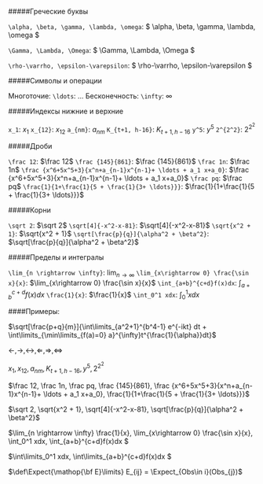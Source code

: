 #####Греческие буквы

`\alpha, \beta, \gamma, \lambda, \omega`:
$
\alpha, \beta, \gamma, \lambda, \omega
$

`\Gamma, \Lambda, \Omega`:
$
\Gamma, \Lambda, \Omega
$

`\rho-\varrho, \epsilon-\varepsilon`:
$
\rho-\varrho, \epsilon-\varepsilon
$

#####Символы и операции

Многоточие:
`\ldots`: $\ldots$
Бесконечность:
`\infty`: $\infty$

#####Индексы нижние и верхние

`x_1`: $x_1$
`x_{12}`: $x_{12}$
`a_{nm}`: $a_{nm}$
`K_{t+1, h-16}`: $K_{t+1, h-16}$
`y^5`: $y^5$
`2^{2^2}`: $2^{2^2}$

#####Дроби

`\frac 12`: $\frac 12$
`\frac {145}{861}`: $\frac {145}{861}$
`\frac 1n`: $\frac 1n$
`\frac {x^6+5x^5+3}{x^n+a_{n-1}x^{n-1}+ \ldots + a_1 x+a_0}`: $\frac {x^6+5x^5+3}{x^n+a_{n-1}x^{n-1}+ \ldots + a_1 x+a_0}$
`\frac pq`: $\frac pq$
`\frac{1}{1+\frac{1}{5 + \frac{1}{3+ \ldots}}}`: $\frac{1}{1+\frac{1}{5 + \frac{1}{3+ \ldots}}}$


#####Корни

`\sqrt 2`: $\sqrt 2$
`\sqrt[4]{-x^2-x-81}`: $\sqrt[4]{-x^2-x-81}$
`\sqrt{x^2 + 1}`: $\sqrt{x^2 + 1}$
`\sqrt[\frac{p}{q}]{\alpha^2 + \beta^2}`: $\sqrt[\frac{p}{q}]{\alpha^2 + \beta^2}$


#####Пределы и интегралы

`\lim_{n \rightarrow \infty}`: $\lim_{n \rightarrow \infty}$
`\lim_{x\rightarrow 0} \frac{\sin x}{x}`: $\lim_{x\rightarrow 0} \frac{\sin x}{x}$
`\int_{a+b}^{c+d}f(x)dx`: $\int_{a+b}^{c+d}f(x)dx$
`\frac{1}{x}`: $\frac{1}{x}$
`\int_0^1 xdx`: $\int_0^1 xdx$


####Примеры:

$\sqrt[\frac{p+q}{m}]{\int\limits_{a^2+1}^{b^4-1} e^{-ikt} dt + \int\limits_{\min\limits_{f(a)=0} a}^{\infty}t^{\frac{1}{\alpha}}dt}$

$\leftarrow, \rightarrow, \leftrightarrow, \Leftarrow, \Rightarrow, \Leftrightarrow$

$x_1, x_{12},  a_{nm},  K_{t+1, h-16}, y^5, 2^{2^2}$

$\frac 12, \frac 1n, \frac pq, \frac {145}{861}, \frac {x^6+5x^5+3}{x^n+a_{n-1}x^{n-1}+ \ldots + a_1 x+a_0}, \frac{1}{1+\frac{1}{5 + \frac{1}{3+ \ldots}}}$

$\sqrt 2, \sqrt{x^2 + 1}, \sqrt[4]{-x^2-x-81}, \sqrt[\frac{p}{q}]{\alpha^2 + \beta^2}$

$\lim_{n \rightarrow \infty} \frac{1}{x}, \lim_{x\rightarrow 0} \frac{\sin x}{x}, \int_0^1 xdx, \int_{a+b}^{c+d}f(x)dx $

$\int\limits_0^1 xdx, \int\limits_{a+b}^{c+d}f(x)dx $

$\def\Expect{\mathop{\bf E}\limits}
E_{ij} = \Expect_{Obs\in i}(Obs_{j})$
